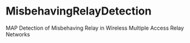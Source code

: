 # MisbehavingRelayDetection
 MAP Detection of Misbehaving Relay in Wireless Multiple Access Relay Networks
